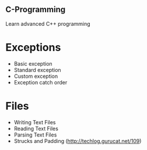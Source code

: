 ## C-Programming
Learn advanced C++ programming

# Exceptions
 - Basic exception
 - Standard exception
 - Custom exception
 - Exception catch order
 
 # Files
 - Writing Text Files
 - Reading Text Files
 - Parsing Text Files
 - Strucks and Padding (http://techlog.gurucat.net/109)
